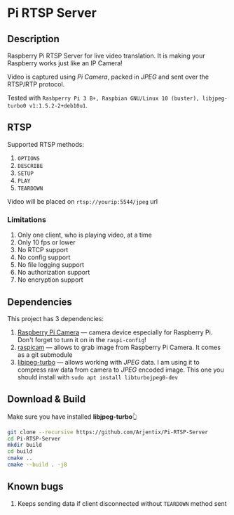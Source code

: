 # Pi RTSP Server

## Description

Raspberry Pi RTSP Server for live video translation. It is making your Raspberry works just like an IP Camera!

Video is captured using *Pi Camera*, packed in *JPEG* and sent over the RTSP/RTP protocol.

Tested with `Rasbperry Pi 3 B+, Raspbian GNU/Linux 10 (buster), libjpeg-turbo0 v1:1.5.2-2+deb10u1`.

## RTSP

Supported RTSP methods:

1. `OPTIONS`
2. `DESCRIBE`
3. `SETUP`
4. `PLAY`
5. `TEARDOWN`

Video will be placed on `rtsp://yourip:5544/jpeg` url

### Limitations

1. Only one client, who is playing video, at a time
2. Only 10 fps or lower
3. No RTCP support
4. No config support
5. No file logging support
6. No authorization support
7. No encryption support

## Dependencies

This project has 3 dependencies:

1. [Raspberry Pi Camera](https://www.raspberrypi.org/products/camera-module-v2/) — camera device especially for Raspberry Pi. Don't forget to turn it on in the `raspi-config`!
2. [raspicam](https://github.com/rmsalinas/raspicam) — allows to grab image from Raspberry Pi Camera. It comes as a git submodule
3. [libjpeg-turbo](https://github.com/libjpeg-turbo/libjpeg-turbo) — allows working with *JPEG* data. I am using it to compress raw data from camera to *JPEG* encoded image. This one you should install with `sudo apt install libturbojpeg0-dev`

## Download & Build

Make sure you have installed **libjpeg-turbo**👆

```bash
git clone --recursive https://github.com/Arjentix/Pi-RTSP-Server
cd Pi-RTSP-Server
mkdir build
cd build
cmake ..
cmake --build . -j8
```

## Known bugs

1. Keeps sending data if client disconnected without `TEARDOWN` method sent

